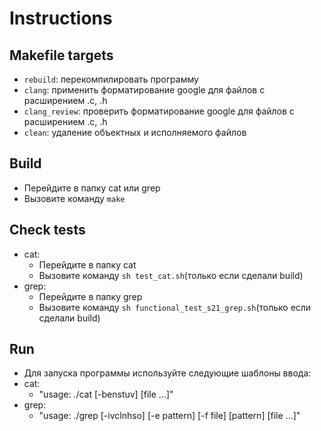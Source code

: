 # Instructions
## Makefile targets
- `rebuild`: перекомпилировать программу
- `clang`: применить форматирование google для файлов с расширением .c, .h
- `clang_review`: проверить форматирование google для файлов с расширением .c, .h
- `clean`: удаление объектных и исполняемого файлов

## Build
- Перейдите в папку cat или grep
- Вызовите команду `make`

## Check tests
- cat:
  - Перейдите в папку cat
  - Вызовите команду `sh test_cat.sh`(только если сделали build)
- grep:
  - Перейдите в папку grep
  - Вызовите команду `sh functional_test_s21_grep.sh`(только если сделали build)

## Run
- Для запуска программы используйте следующие шаблоны ввода:
- cat:
  - "usage: ./cat [-benstuv] [file ...]"
- grep:
  - "usage: ./grep [-ivclnhso] [-e pattern] [-f file] [pattern] [file ...]"
